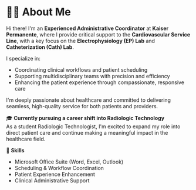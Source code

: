 # 👩‍⚕️ About Me

Hi there! I'm an **Experienced Administrative Coordinator** at **Kaiser Permanente**, where I provide critical support to the **Cardiovascular Service Line**, with a key focus on the **Electrophysiology (EP) Lab** and **Catheterization (Cath) Lab**. 

I specialize in:

- Coordinating clinical workflows and patient scheduling
- Supporting multidisciplinary teams with precision and efficiency
- Enhancing the patient experience through compassionate, responsive care

I'm deeply passionate about healthcare and committed to delivering seamless, high-quality service for both patients and providers.

🎓 **Currently pursuing a career shift into Radiologic Technology**  
As a student Radiologic Technologist, I'm excited to expand my role into direct patient care and continue making a meaningful impact in the healthcare field.

📌 **Skills**  
- Microsoft Office Suite (Word, Excel, Outlook)  
- Scheduling & Workflow Coordination  
- Patient Experience Enhancement  
- Clinical Administrative Support  

